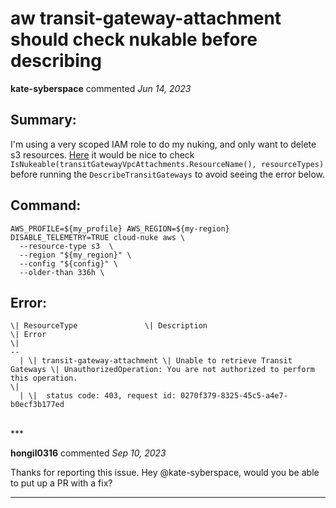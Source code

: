 # aw transit-gateway-attachment should check nukable before describing

**kate-syberspace** commented *Jun 14, 2023*

## Summary:
I'm using a very scoped IAM role to do my nuking, and only want to delete s3 resources. [Here](https://github.com/gruntwork-io/cloud-nuke/blob/06207d0f88713ba2fafacfd6d50bba5a80b6f78f/aws/aws.go#L430) it would be nice to check `IsNukeable(transitGatewayVpcAttachments.ResourceName(), resourceTypes)` before running the `DescribeTransitGateways` to avoid seeing the error below.

## Command:
```
AWS_PROFILE=${my_profile} AWS_REGION=${my-region} DISABLE_TELEMETRY=TRUE cloud-nuke aws \
  --resource-type s3  \
  --region "${my_region}" \
  --config "${config}" \
  --older-than 336h \
```

## Error:
```
\| ResourceType               \| Description                         \| Error                                                                                                                                      \|
--
  | \| transit-gateway-attachment \| Unable to retrieve Transit Gateways \| UnauthorizedOperation: You are not authorized to perform this operation.                                                                   \|
  | \| 	status code: 403, request id: 0270f379-8325-45c5-a4e7-b0ecf3b177ed

```
<br />
***


**hongil0316** commented *Sep 10, 2023*

Thanks for reporting this issue. Hey @kate-syberspace, would you be able to put up a PR with a fix?
***


